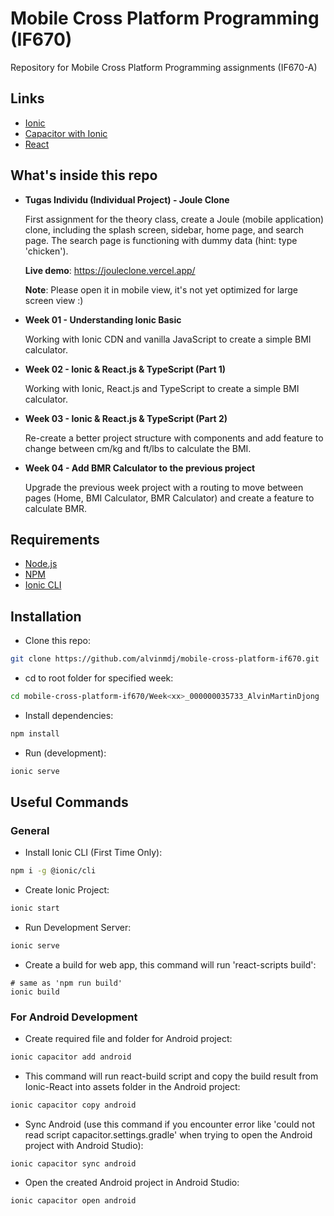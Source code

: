 # Mobile Cross Platform Programming (IF670)

Repository for Mobile Cross Platform Programming assignments (IF670-A)

## Links

- [Ionic](https://ionicframework.com/)
- [Capacitor with Ionic](https://capacitorjs.com/docs/getting-started/with-ionic)
- [React](https://reactjs.org/)

## What's inside this repo

- **Tugas Individu (Individual Project) - Joule Clone**
  
  First assignment for the theory class, create a Joule (mobile application) clone, including the splash screen, sidebar, home page, and search page. The search page is functioning with dummy data (hint: type 'chicken').
  
  **Live demo**: https://jouleclone.vercel.app/
  
  **Note**: Please open it in mobile view, it's not yet optimized for large screen view :)

- **Week 01 - Understanding Ionic Basic**

  Working with Ionic CDN and vanilla JavaScript to create a simple BMI calculator.

- **Week 02 - Ionic & React.js & TypeScript (Part 1)**
  
  Working with Ionic, React.js and TypeScript to create a simple BMI calculator.

- **Week 03 - Ionic & React.js & TypeScript (Part 2)**
  
  Re-create a better project structure with components and add feature to change between cm/kg and ft/lbs to calculate the BMI.
  
- **Week 04 - Add BMR Calculator to the previous project**

  Upgrade the previous week project with a routing to move between pages (Home, BMI Calculator, BMR Calculator) and create a feature to calculate BMR.

## Requirements

- [Node.js](https://nodejs.org/)
- [NPM](https://www.npmjs.com/)
- [Ionic CLI](https://ionicframework.com/docs/)

## Installation

- Clone this repo:
```sh
git clone https://github.com/alvinmdj/mobile-cross-platform-if670.git
```

- cd to root folder for specified week:
```sh
cd mobile-cross-platform-if670/Week<xx>_000000035733_AlvinMartinDjong
```

- Install dependencies:
```sh
npm install
```

- Run (development):
```sh
ionic serve
```

## Useful Commands

### General

- Install Ionic CLI (First Time Only):
```sh
npm i -g @ionic/cli
```

- Create Ionic Project:
```sh
ionic start
```

- Run Development Server:
```sh
ionic serve
```

- Create a build for web app, this command will run 'react-scripts build':
```node
# same as 'npm run build'
ionic build
```

### For Android Development

- Create required file and folder for Android project:
```sh
ionic capacitor add android
```

- This command will run react-build script and copy the build result from Ionic-React into assets folder in the Android project:
```sh
ionic capacitor copy android
```

- Sync Android (use this command if you encounter error like 'could not read script capacitor.settings.gradle' when trying to open the Android project with Android Studio):
```
ionic capacitor sync android
```

- Open the created Android project in Android Studio:
```sh
ionic capacitor open android
```
